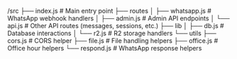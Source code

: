 /src
  ├── index.js                  # Main entry point
  ├── routes
  │   ├── whatsapp.js           # WhatsApp webhook handlers
  │   ├── admin.js              # Admin API endpoints
  │   └── api.js                # Other API routes (messages, sessions, etc.)
  ├── lib
  │   ├── db.js                 # Database interactions
  │   └── r2.js                 # R2 storage handlers
  └── utils
      ├── cors.js               # CORS helper
      ├── file.js               # File handling helpers
      ├── office.js             # Office hour helpers
      └── respond.js            # WhatsApp response helpers
